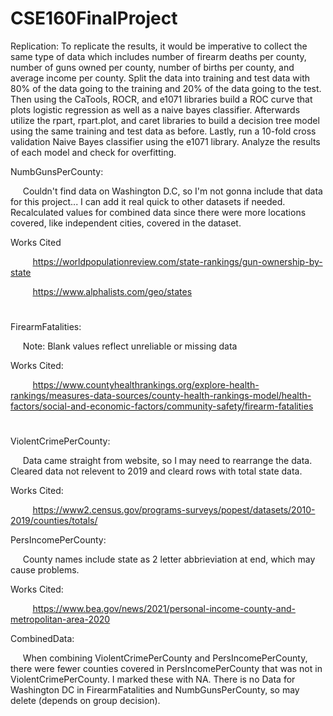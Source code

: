 # CSE160FinalProject 

Replication:
To replicate the results, it would be imperative to collect the same type of data which includes number of firearm deaths per county, number of guns owned per county, number of births per county, and average income per county. Split the data into training and test data with 80% of the data going to the training and 20% of the data going to the test. Then using the CaTools, ROCR, and e1071 libraries build a ROC curve that plots logistic regression as well as a naive bayes classifier. Afterwards utilize the rpart, rpart.plot, and caret libraries to build a decision tree model using the same training and test data as before. Lastly, run a 10-fold cross validation Naive Bayes classifier using the e1071 library. Analyze the results of each model and check for overfitting.

NumbGunsPerCounty:

&nbsp;&nbsp;&nbsp;&nbsp; Couldn't find data on Washington D.C, so I'm not gonna include that data for this project... I can add it real quick to other datasets if needed. Recalculated values for combined data since there were more locations covered, like independent cities, covered in the dataset. 

Works Cited

&nbsp;&nbsp;&nbsp;&nbsp;&nbsp;&nbsp;&nbsp;&nbsp; https://worldpopulationreview.com/state-rankings/gun-ownership-by-state

&nbsp;&nbsp;&nbsp;&nbsp;&nbsp;&nbsp;&nbsp;&nbsp; https://www.alphalists.com/geo/states

# 

FirearmFatalities:

&nbsp;&nbsp;&nbsp;&nbsp; Note: Blank values reflect unreliable or missing data

Works Cited:

&nbsp;&nbsp;&nbsp;&nbsp;&nbsp;&nbsp;&nbsp;&nbsp; https://www.countyhealthrankings.org/explore-health-rankings/measures-data-sources/county-health-rankings-model/health-factors/social-and-economic-factors/community-safety/firearm-fatalities

# 

ViolentCrimePerCounty:

&nbsp;&nbsp;&nbsp;&nbsp; Data came straight from website, so I may need to rearrange the data. Cleared data not relevent to 2019 and cleard rows with total state data. 

Works Cited: 

&nbsp;&nbsp;&nbsp;&nbsp;&nbsp;&nbsp;&nbsp;&nbsp; https://www2.census.gov/programs-surveys/popest/datasets/2010-2019/counties/totals/

PersIncomePerCounty:

&nbsp;&nbsp;&nbsp;&nbsp; County names include state as 2 letter abbrieviation at end, which may cause problems. 

Works Cited:

&nbsp;&nbsp;&nbsp;&nbsp;&nbsp;&nbsp;&nbsp;&nbsp; https://www.bea.gov/news/2021/personal-income-county-and-metropolitan-area-2020


CombinedData:

&nbsp;&nbsp;&nbsp;&nbsp; When combining ViolentCrimePerCounty and PersIncomePerCounty, there were fewer counties covered in PersIncomePerCounty that was not in ViolentCrimePerCounty. I marked these with NA. There is no Data for Washington DC in FirearmFatalities and NumbGunsPerCounty, so may delete (depends on group decision). 
